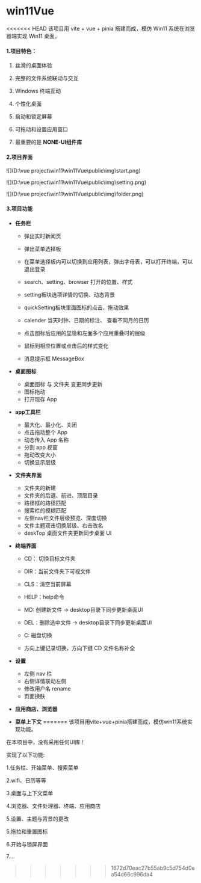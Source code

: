 # win11Vue
<<<<<<< HEAD
该项目用 vite + vue + pinia 搭建而成，模仿 Win11 系统在浏览器端实现 Win11 桌面。

#### 1.项目特色：

1. 丝滑的桌面体验

2. 完整的文件系统联动与交互

3. Windows 终端互动

4. 个性化桌面

5. 启动和锁定屏幕

6. 可拖动和设置应用窗口

7. 最重要的是 **NONE-UI组件库**


#### 2.项目界面

![](D:\vue project\win11\win11Vue\public\img\start.png)

![](D:\vue project\win11\win11Vue\public\img\setting.png)

![](D:\vue project\win11\win11Vue\public\img\folder.png)

#### 3.项目功能

- **任务栏**
  - 弹出实时新闻页 

  - 弹出菜单选择板

  - 在菜单选择板内可以切换到应用列表，弹出字母表，可以打开终端，可以退出登录

  - search、setting、browser 打开的位置、样式

  - setting板块选项详情的切换、动态背景

  - quickSetting板块里面图标的点击、拖动效果

  - calender 当天时钟、日期的标注、 查看不同月的日历

  - 点击图标后应用的显隐和左面多个应用重叠时的层级

  - 鼠标到相应位置或点击后的样式变化

  - 消息提示框 MessageBox

- **桌面图标**
  - 桌面图标 与 文件夹 变更同步更新
  - 图标拖动
  - 打开现存 App

- **app工具栏**

  - 最大化、最小化、关闭
  - 点击拖动整个 App
  - 动态传入 App 名称
  - 分割 app 视窗
  - 拖动改变大小
  - 切换显示层级

- **文件夹界面**

  - 文件夹的新建
  - 文件夹的后退、前进、顶层目录
  - 路径框的路径匹配
  - 搜索栏的模糊匹配
  - 左侧nav栏文件层级预览、深度切换
  - 文件主题双击切换层级、右击改名
  - deskTop 桌面文件夹更新同步桌面 UI

- **终端界面**
  - CD： 切换目标文件夹

  - DIR：当前文件夹下可视文件
  - CLS：清空当前屏幕
  - HELP：help命令
  - MD: 创建新文件 -> desktop目录下同步更新桌面UI
  - DEL：删除选中文件 -> desktop目录下同步更新桌面UI
  - C: 磁盘切换
  - 方向上键记录切换，方向下键 CD 文件名称补全

- **设置**
  - 左侧 nav 栏
  - 右侧详情联动左侧
  - 修改用户名 rename
  - 页面换肤
- **应用商店、浏览器**
- **菜单上下文**
=======
该项目用vite+vue+pinia搭建而成，模仿win11系统实现功能。

在本项目中，没有采用任何UI库！






实现了以下功能:

 1.任务栏、开始菜单、搜索菜单
	
 2.wifi、日历等等
	
 3.桌面与上下文菜单
	
 4.浏览器、文件处理器、终端、应用商店
	
 5.设置、主题与背景的更改
	
 5.拖拉和重置图标
	
 6.开始与锁屏界面
	
 7....
>>>>>>> 1672d70eac27b55ab9c5d754d0ea54d66c996da4
